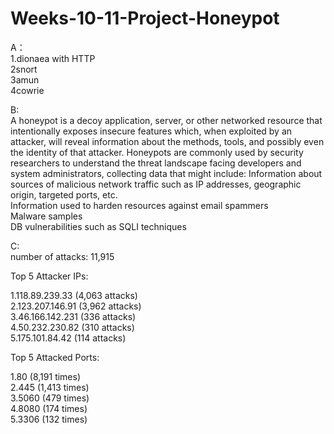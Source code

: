 # Weeks-10-11-Project-Honeypot      
A：        
1.dionaea with HTTP          
2snort                
3amun           
4cowrie       
            
B:           
A honeypot is a decoy application, server, or other networked resource that intentionally exposes insecure features which, when exploited by an attacker, will reveal information about the methods, tools, and possibly even the identity of that attacker. Honeypots are commonly used by security researchers to understand the threat landscape facing developers and system administrators, collecting data that might include:
Information about sources of malicious network traffic such as IP addresses, geographic origin, targeted ports, etc.             
Information used to harden resources against email spammers            
Malware samples             
DB vulnerabilities such as SQLI techniques             
              
C:        
number of attacks: 11,915              

Top 5 Attacker IPs:               
                       
1.118.89.239.33 (4,063 attacks)                
2.123.207.146.91 (3,962 attacks)                    
3.46.166.142.231 (336 attacks)                       
4.50.232.230.82 (310 attacks)                   
5.175.101.84.42 (114 attacks)                     
                      
Top 5 Attacked Ports:                       
                  
1.80 (8,191 times)                 
2.445 (1,413 times)                  
3.5060 (479 times)                
4.8080 (174 times)                 
5.3306 (132 times)                    
